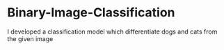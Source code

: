 # Binary-Image-Classification
I developed a classification model which differentiate dogs and cats from the given image
